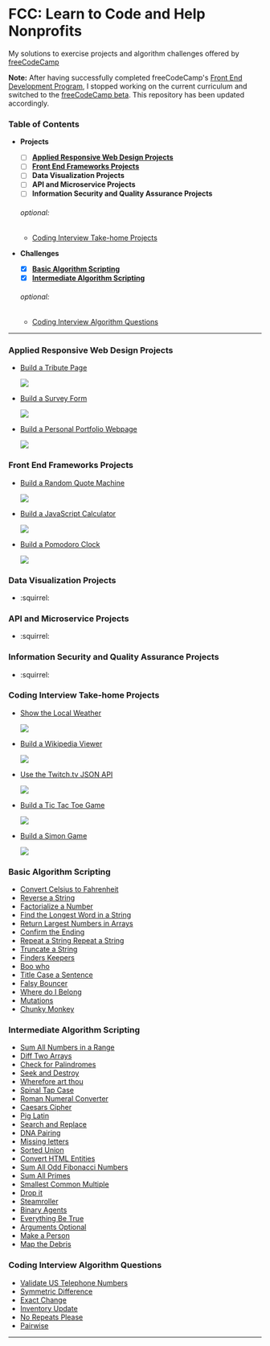 # FCC: Learn to Code and Help Nonprofits

My solutions to exercise projects and algorithm challenges offered by [freeCodeCamp](https://www.freecodecamp.org)

**Note:** After having successfully completed freeCodeCamp's [Front End Development Program](https://www.freecodecamp.org/bomholtm/front-end-certification), I stopped working on the current curriculum and switched to the [freeCodeCamp beta](https://beta.freecodecamp.org). This repository has been updated accordingly.


### Table of Contents

* **Projects**

  - [ ] **[Applied Responsive Web Design Projects](https://github.com/bomholtm/fcc#applied-responsive-web-design-projects)**
  - [ ] **[Front End Frameworks Projects](https://github.com/bomholtm/fcc#front-end-frameworks-projects)**
  - [ ] **Data Visualization Projects**
  - [ ] **API and Microservice Projects**
  - [ ] **Information Security and Quality Assurance Projects**

  ###### optional:

  - [Coding Interview Take-home Projects](https://github.com/bomholtm/fcc#coding-interview-take-home-projects)

* **Challenges**

  - [x] **[Basic Algorithm Scripting](https://github.com/bomholtm/fcc#basic-algorithm-scripting)**
  - [x] **[Intermediate Algorithm Scripting](https://github.com/bomholtm/fcc#intermediate-algorithm-scripting)**

  ###### optional:

  - [Coding Interview Algorithm Questions](https://github.com/bomholtm/fcc#coding-interview-algorithm-questions)

***

### Applied Responsive Web Design Projects

* [Build a Tribute Page](https://bomholtm.github.io/fcc/applied_responsive_web_design_projects/tribute_page)

  [![](_assets/README/tribute_page.png)](https://bomholtm.github.io/fcc/applied_responsive_web_design_projects/tribute_page)

* [Build a Survey Form](https://bomholtm.github.io/fcc/applied_responsive_web_design_projects/survey_form)

  [![](_assets/README/survey_form.png)](https://bomholtm.github.io/fcc/applied_responsive_web_design_projects/survey_form)

* [Build a Personal Portfolio Webpage](https://bomholtm.github.io/fcc/applied_responsive_web_design_projects/personal_portfolio)

  [![](_assets/README/personal_portfolio.png)](https://bomholtm.github.io/fcc/applied_responsive_web_design_projects/personal_portfolio)


### Front End Frameworks Projects

* [Build a Random Quote Machine](https://bomholtm.github.io/fcc/front_end_frameworks_projects/random_quote_machine)

  [![](_assets/README/random_quote_machine.png)](https://bomholtm.github.io/fcc/front_end_frameworks_projects/random_quote_machine)

* [Build a JavaScript Calculator](https://bomholtm.github.io/fcc/front_end_frameworks_projects/js_calculator)

  [![](_assets/README/js_calculator.png)](https://bomholtm.github.io/fcc/front_end_frameworks_projects/js_calculator)

* [Build a Pomodoro Clock](https://bomholtm.github.io/fcc/front_end_frameworks_projects/pomodoro_clock)

  [![](_assets/README/pomodoro_clock.png)](https://bomholtm.github.io/fcc/front_end_frameworks_projects/pomodoro_clock)


### Data Visualization Projects

* :squirrel:


### API and Microservice Projects

* :squirrel:


### Information Security and Quality Assurance Projects

* :squirrel:


### Coding Interview Take-home Projects

* [Show the Local Weather](https://bomholtm.github.io/fcc/coding_interview_takehome_projects/local_weather)

  [![](_assets/README/local_weather.png)](https://bomholtm.github.io/fcc/coding_interview_takehome_projects/local_weather)

* [Build a Wikipedia Viewer](https://bomholtm.github.io/fcc/coding_interview_takehome_projects/wikipedia_viewer)

  [![](_assets/README/wikipedia_viewer.png)](https://bomholtm.github.io/fcc/coding_interview_takehome_projects/wikipedia_viewer)

* [Use the Twitch.tv JSON API](https://bomholtm.github.io/fcc/coding_interview_takehome_projects/twitch_status)

  [![](_assets/README/twitch_status.png)](https://bomholtm.github.io/fcc/coding_interview_takehome_projects/twitch_status)

* [Build a Tic Tac Toe Game](https://bomholtm.github.io/fcc/coding_interview_takehome_projects/tic_tac_toe)

  [![](_assets/README/tic_tac_toe.png)](https://bomholtm.github.io/fcc/coding_interview_takehome_projects/tic_tac_toe)

* [Build a Simon Game](https://bomholtm.github.io/fcc/coding_interview_takehome_projects/simon_game)

  [![](_assets/README/simon_game.png)](https://bomholtm.github.io/fcc/coding_interview_takehome_projects/simon_game)


### Basic Algorithm Scripting

* [Convert Celsius to Fahrenheit](https://github.com/bomholtm/fcc/tree/master/basic_algorithm_scripting/01_convert_celsius_to_fahrenheit.js)
* [Reverse a String](https://github.com/bomholtm/fcc/tree/master/basic_algorithm_scripting/02_reverse_a_string.js)
* [Factorialize a Number](https://github.com/bomholtm/fcc/tree/master/basic_algorithm_scripting/03_factorialize_a_number.js)
* [Find the Longest Word in a String](https://github.com/bomholtm/fcc/tree/master/basic_algorithm_scripting/04_find_the_longest_word_in_a_string.js)
* [Return Largest Numbers in Arrays](https://github.com/bomholtm/fcc/tree/master/basic_algorithm_scripting/05_return_largest_numbers_in_arrays.js)
* [Confirm the Ending](https://github.com/bomholtm/fcc/tree/master/basic_algorithm_scripting/06_confirm_the_ending.js)
* [Repeat a String Repeat a String](https://github.com/bomholtm/fcc/tree/master/basic_algorithm_scripting/07_repeat_a_string_repeat_a_string.js)
* [Truncate a String](https://github.com/bomholtm/fcc/tree/master/basic_algorithm_scripting/08_truncate_a_string.js)
* [Finders Keepers](https://github.com/bomholtm/fcc/tree/master/basic_algorithm_scripting/09_finders_keepers.js)
* [Boo who](https://github.com/bomholtm/fcc/tree/master/basic_algorithm_scripting/10_boo_who.js)
* [Title Case a Sentence](https://github.com/bomholtm/fcc/tree/master/basic_algorithm_scripting/11_title_case_a_sentence.js)
* [Falsy Bouncer](https://github.com/bomholtm/fcc/tree/master/basic_algorithm_scripting/12_falsy_bouncer.js)
* [Where do I Belong](https://github.com/bomholtm/fcc/tree/master/basic_algorithm_scripting/13_where_do_i_belong.js)
* [Mutations](https://github.com/bomholtm/fcc/tree/master/basic_algorithm_scripting/14_mutations.js)
* [Chunky Monkey](https://github.com/bomholtm/fcc/tree/master/basic_algorithm_scripting/15_chunky_monkey.js)


### Intermediate Algorithm Scripting

* [Sum All Numbers in a Range](https://github.com/bomholtm/fcc/tree/master/intermediate_algorithm_scripting/01_sum_all_numbers_in_a_range.js)
* [Diff Two Arrays](https://github.com/bomholtm/fcc/tree/master/intermediate_algorithm_scripting/02_diff_two_arrays.js)
* [Check for Palindromes](https://github.com/bomholtm/fcc/tree/master/intermediate_algorithm_scripting/03_check_for_palindromes.js)
* [Seek and Destroy](https://github.com/bomholtm/fcc/tree/master/intermediate_algorithm_scripting/04_seek_and_destroy.js)
* [Wherefore art thou](https://github.com/bomholtm/fcc/tree/master/intermediate_algorithm_scripting/05_wherefore_art_thou.js)
* [Spinal Tap Case](https://github.com/bomholtm/fcc/tree/master/intermediate_algorithm_scripting/06_spinal_tap_case.js)
* [Roman Numeral Converter](https://github.com/bomholtm/fcc/tree/master/intermediate_algorithm_scripting/07_roman_numeral_converter.js)
* [Caesars Cipher](https://github.com/bomholtm/fcc/tree/master/intermediate_algorithm_scripting/08_caesars_cipher.js)
* [Pig Latin](https://github.com/bomholtm/fcc/tree/master/intermediate_algorithm_scripting/09_pig_latin.js)
* [Search and Replace](https://github.com/bomholtm/fcc/tree/master/intermediate_algorithm_scripting/10_search_and_replace.js)
* [DNA Pairing](https://github.com/bomholtm/fcc/tree/master/intermediate_algorithm_scripting/11_dna_pairing.js)
* [Missing letters](https://github.com/bomholtm/fcc/tree/master/intermediate_algorithm_scripting/12_missing_letters.js)
* [Sorted Union](https://github.com/bomholtm/fcc/tree/master/intermediate_algorithm_scripting/13_sorted_union.js)
* [Convert HTML Entities](https://github.com/bomholtm/fcc/tree/master/intermediate_algorithm_scripting/14_convert_html_entities.js)
* [Sum All Odd Fibonacci Numbers](https://github.com/bomholtm/fcc/tree/master/intermediate_algorithm_scripting/15_sum_all_odd_fibonacci_numbers.js)
* [Sum All Primes](https://github.com/bomholtm/fcc/tree/master/intermediate_algorithm_scripting/16_sum_all_primes.js)
* [Smallest Common Multiple](https://github.com/bomholtm/fcc/tree/master/intermediate_algorithm_scripting/17_smallest_common_multiple.js)
* [Drop it](https://github.com/bomholtm/fcc/tree/master/intermediate_algorithm_scripting/18_drop_it.js)
* [Steamroller](https://github.com/bomholtm/fcc/tree/master/intermediate_algorithm_scripting/19_steamroller.js)
* [Binary Agents](https://github.com/bomholtm/fcc/tree/master/intermediate_algorithm_scripting/20_binary_agents.js)
* [Everything Be True](https://github.com/bomholtm/fcc/tree/master/intermediate_algorithm_scripting/21_everything_be_true.js)
* [Arguments Optional](https://github.com/bomholtm/fcc/tree/master/intermediate_algorithm_scripting/22_arguments_optional.js)
* [Make a Person](https://github.com/bomholtm/fcc/tree/master/intermediate_algorithm_scripting/23_make_a_person.js)
* [Map the Debris](https://github.com/bomholtm/fcc/tree/master/intermediate_algorithm_scripting/24_map_the_debris.js)


### Coding Interview Algorithm Questions

* [Validate US Telephone Numbers](https://github.com/bomholtm/fcc/tree/master/coding_interview_algorithm_questions/01_validate_us_telephone_numbers.js)
* [Symmetric Difference](https://github.com/bomholtm/fcc/tree/master/coding_interview_algorithm_questions/02_symmetric_difference.js)
* [Exact Change](https://github.com/bomholtm/fcc/tree/master/coding_interview_algorithm_questions/03_exact_change.js)
* [Inventory Update](https://github.com/bomholtm/fcc/tree/master/coding_interview_algorithm_questions/04_inventory_update.js)
* [No Repeats Please](https://github.com/bomholtm/fcc/tree/master/coding_interview_algorithm_questions/05_no_repeats_please.js)
* [Pairwise](https://github.com/bomholtm/fcc/tree/master/coding_interview_algorithm_questions/06_pairwise.js)

***
